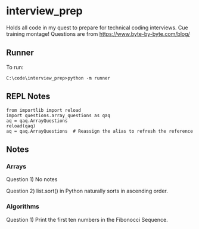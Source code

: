 # interview_prep
Holds all code in my quest to prepare for technical coding interviews. Cue training montage!
Questions are from https://www.byte-by-byte.com/blog/


## Runner
To run:
```
C:\code\interview_prep>python -m runner
```


## REPL Notes
```
from importlib import reload
import questions.array_questions as qaq
aq = qaq.ArrayQuestions
reload(qaq)
aq = qaq.ArrayQuestions  # Reassign the alias to refresh the reference
```

## Notes
### Arrays
Question 1) No notes

Question 2) list.sort() in Python naturally sorts in ascending order.

### Algorithms
Question 1) Print the first ten numbers in the Fibonocci Sequence.
